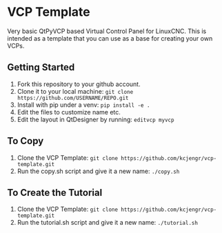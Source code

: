  # VCP Template

Very basic QtPyVCP based Virtual Control Panel for LinuxCNC.
This is intended as a template that you can use as a base for
creating your own VCPs.

## Getting Started

1) Fork this repository to your github account.
2) Clone it to your local machine:
  `git clone https://github.com/USERNAME/REPO.git`
3) Install with pip under a venv:
  `pip install -e .`
5) Edit the files to customize name etc.
6) Edit the layout in QtDesigner by running:
  `editvcp myvcp`

## To Copy

1) Clone the VCP Template:
  `git clone https://github.com/kcjengr/vcp-template.git`
2) Run the copy.sh script and give it a new name:
  `./copy.sh`

## To Create the Tutorial

1) Clone the VCP Template:
  `git clone https://github.com/kcjengr/vcp-template.git`
2) Run the tutorial.sh script and give it a new name:
  `./tutorial.sh`


